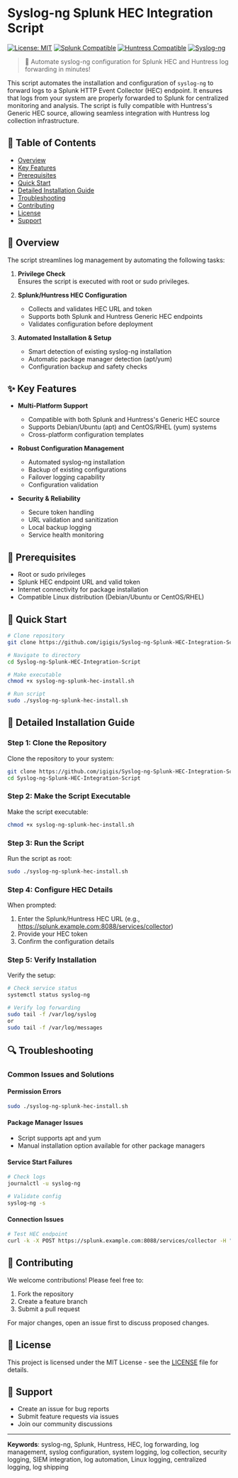 # Syslog-ng Splunk HEC Integration Script

[![License: MIT](https://img.shields.io/badge/License-MIT-yellow.svg)](https://opensource.org/licenses/MIT)
[![Splunk Compatible](https://img.shields.io/badge/Splunk-Compatible-red.svg)]()
[![Huntress Compatible](https://img.shields.io/badge/Huntress-Compatible-blue.svg)]()
[![Syslog-ng](https://img.shields.io/badge/syslog--ng-Supported-green.svg)]()

> 🚀 Automate syslog-ng configuration for Splunk HEC and Huntress log forwarding in minutes!

This script automates the installation and configuration of `syslog-ng` to forward logs to a Splunk HTTP Event Collector (HEC) endpoint. It ensures that logs from your system are properly forwarded to Splunk for centralized monitoring and analysis. The script is fully compatible with Huntress's Generic HEC source, allowing seamless integration with Huntress log collection infrastructure.

## 📑 Table of Contents

- [Overview](#overview)
- [Key Features](#key-features)
- [Prerequisites](#prerequisites)
- [Quick Start](#quick-start)
- [Detailed Installation Guide](#detailed-installation-guide)
- [Troubleshooting](#troubleshooting)
- [Contributing](#contributing)
- [License](#license)
- [Support](#support)

## 🎯 Overview

The script streamlines log management by automating the following tasks:

1. **Privilege Check**  
   Ensures the script is executed with root or sudo privileges.

2. **Splunk/Huntress HEC Configuration**  
   - Collects and validates HEC URL and token
   - Supports both Splunk and Huntress Generic HEC endpoints
   - Validates configuration before deployment

3. **Automated Installation & Setup**  
   - Smart detection of existing syslog-ng installation
   - Automatic package manager detection (apt/yum)
   - Configuration backup and safety checks

## ✨ Key Features

- **Multi-Platform Support**
  - Compatible with both Splunk and Huntress's Generic HEC source
  - Supports Debian/Ubuntu (apt) and CentOS/RHEL (yum) systems
  - Cross-platform configuration templates

- **Robust Configuration Management**
  - Automated syslog-ng installation
  - Backup of existing configurations
  - Failover logging capability
  - Configuration validation

- **Security & Reliability**
  - Secure token handling
  - URL validation and sanitization
  - Local backup logging
  - Service health monitoring

## 🔧 Prerequisites

- Root or sudo privileges
- Splunk HEC endpoint URL and valid token
- Internet connectivity for package installation
- Compatible Linux distribution (Debian/Ubuntu or CentOS/RHEL)

## 🚀 Quick Start

```bash
# Clone repository
git clone https://github.com/igigis/Syslog-ng-Splunk-HEC-Integration-Script.git

# Navigate to directory
cd Syslog-ng-Splunk-HEC-Integration-Script

# Make executable
chmod +x syslog-ng-splunk-hec-install.sh

# Run script
sudo ./syslog-ng-splunk-hec-install.sh
```

## 📖 Detailed Installation Guide

### Step 1: Clone the Repository

Clone the repository to your system:

```bash
git clone https://github.com/igigis/Syslog-ng-Splunk-HEC-Integration-Script.git
cd Syslog-ng-Splunk-HEC-Integration-Script


```

### Step 2: Make the Script Executable

Make the script executable:

```bash
chmod +x syslog-ng-splunk-hec-install.sh
```

### Step 3: Run the Script

Run the script as root:

```bash
sudo ./syslog-ng-splunk-hec-install.sh
```

### Step 4: Configure HEC Details

When prompted:

1. Enter the Splunk/Huntress HEC URL (e.g., https://splunk.example.com:8088/services/collector)
2. Provide your HEC token
3. Confirm the configuration details

### Step 5: Verify Installation

Verify the setup:

```bash
# Check service status
systemctl status syslog-ng

# Verify log forwarding
sudo tail -f /var/log/syslog
or
sudo tail -f /var/log/messages
```

## 🔍 Troubleshooting

### Common Issues and Solutions

#### Permission Errors
```bash
sudo ./syslog-ng-splunk-hec-install.sh
```

#### Package Manager Issues
- Script supports apt and yum
- Manual installation option available for other package managers

#### Service Start Failures
```bash
# Check logs
journalctl -u syslog-ng

# Validate config
syslog-ng -s
```

#### Connection Issues
```bash
# Test HEC endpoint
curl -k -X POST https://splunk.example.com:8088/services/collector -H "Authorization: Splunk <TOKEN>"
```

## 🤝 Contributing

We welcome contributions! Please feel free to:

1. Fork the repository
2. Create a feature branch
3. Submit a pull request

For major changes, open an issue first to discuss proposed changes.

## 📄 License

This project is licensed under the MIT License - see the [LICENSE](LICENSE) file for details.

## 💬 Support

- Create an issue for bug reports
- Submit feature requests via issues
- Join our community discussions

---

**Keywords**: syslog-ng, Splunk, Huntress, HEC, log forwarding, log management, syslog configuration, system logging, log collection, security logging, SIEM integration, log automation, Linux logging, centralized logging, log shipping
